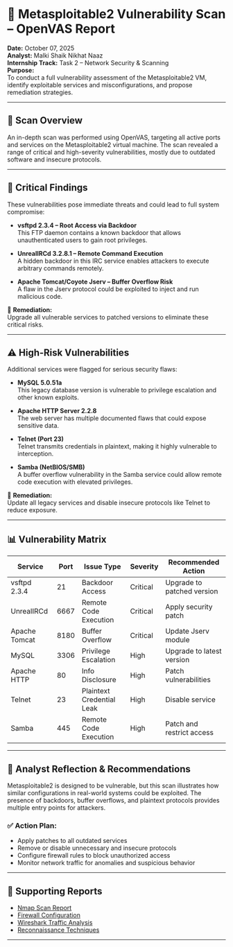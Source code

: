 # 🔐 Metasploitable2 Vulnerability Scan – OpenVAS Report

**Date:** October 07, 2025  
**Analyst:** Malki Shaik Nikhat Naaz  
**Internship Track:** Task 2 – Network Security & Scanning  
**Purpose:**  
To conduct a full vulnerability assessment of the Metasploitable2 VM, identify exploitable services and misconfigurations, and propose remediation strategies.

---

## 🧪 Scan Overview

An in-depth scan was performed using OpenVAS, targeting all active ports and services on the Metasploitable2 virtual machine. The scan revealed a range of critical and high-severity vulnerabilities, mostly due to outdated software and insecure protocols.

---

## 🚨 Critical Findings

These vulnerabilities pose immediate threats and could lead to full system compromise:

- **vsftpd 2.3.4 – Root Access via Backdoor**  
  This FTP daemon contains a known backdoor that allows unauthenticated users to gain root privileges.

- **UnrealIRCd 3.2.8.1 – Remote Command Execution**  
  A hidden backdoor in this IRC service enables attackers to execute arbitrary commands remotely.

- **Apache Tomcat/Coyote Jserv – Buffer Overflow Risk**  
  A flaw in the Jserv protocol could be exploited to inject and run malicious code.

📌 **Remediation:**  
Upgrade all vulnerable services to patched versions to eliminate these critical risks.

---

## ⚠️ High-Risk Vulnerabilities

Additional services were flagged for serious security flaws:

- **MySQL 5.0.51a**  
  This legacy database version is vulnerable to privilege escalation and other known exploits.

- **Apache HTTP Server 2.2.8**  
  The web server has multiple documented flaws that could expose sensitive data.

- **Telnet (Port 23)**  
  Telnet transmits credentials in plaintext, making it highly vulnerable to interception.

- **Samba (NetBIOS/SMB)**  
  A buffer overflow vulnerability in the Samba service could allow remote code execution with elevated privileges.

📌 **Remediation:**  
Update all legacy services and disable insecure protocols like Telnet to reduce exposure.

---

## 📊 Vulnerability Matrix

| Service         | Port | Issue Type                  | Severity   | Recommended Action         |
|----------------|------|-----------------------------|------------|-----------------------------|
| vsftpd 2.3.4    | 21   | Backdoor Access             | Critical   | Upgrade to patched version |
| UnrealIRCd      | 6667 | Remote Code Execution       | Critical   | Apply security patch       |
| Apache Tomcat   | 8180 | Buffer Overflow             | Critical   | Update Jserv module        |
| MySQL           | 3306 | Privilege Escalation        | High       | Upgrade to latest version  |
| Apache HTTP     | 80   | Info Disclosure             | High       | Patch vulnerabilities      |
| Telnet          | 23   | Plaintext Credential Leak   | High       | Disable service            |
| Samba           | 445  | Remote Code Execution       | High       | Patch and restrict access  |

---

## 🧠 Analyst Reflection & Recommendations

Metasploitable2 is designed to be vulnerable, but this scan illustrates how similar configurations in real-world systems could be exploited. The presence of backdoors, buffer overflows, and plaintext protocols provides multiple entry points for attackers.

### ✅ Action Plan:

- Apply patches to all outdated services  
- Remove or disable unnecessary and insecure protocols  
- Configure firewall rules to block unauthorized access  
- Monitor network traffic for anomalies and suspicious behavior

---

## 🔗 Supporting Reports

- [Nmap Scan Report](./nmap_scan_report.md)  
- [Firewall Configuration](./iptables_firewall_configuration_report.md)  
- [Wireshark Traffic Analysis](./wireshark_packet_analysis_report.md)  
- [Reconnaissance Techniques](./reconnaissance.md)

---


